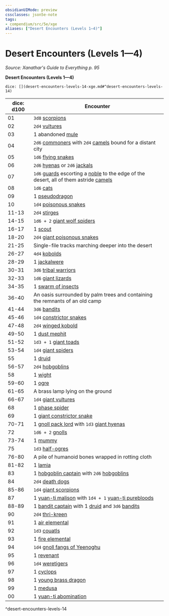 ```yaml
---
obsidianUIMode: preview
cssclasses: json5e-note
tags:
- compendium/src/5e/xge
aliases: ["Desert Encounters (Levels 1—4)"]
---
```

# Desert Encounters (Levels 1—4)
*Source: Xanathar's Guide to Everything p. 95* 

**Desert Encounters (Levels 1—4)**

`dice: [](desert-encounters-levels-14-xge.md#^desert-encounters-levels-14)`

| dice: d100 | Encounter |
|------------|-----------|
| 01 | `3d8` [scorpions](5E2014官方资源/bestiary/beast/scorpion.md) |
| 02 | `2d4` [vultures](5E2014官方资源/bestiary/beast/vulture.md) |
| 03 | 1 abandoned [mule](5E2014官方资源/bestiary/beast/mule.md) |
| 04 | `2d6` [commoners](5E2014官方资源/bestiary/humanoid/commoner.md) with `2d4` [camels](5E2014官方资源/bestiary/beast/camel.md) bound for a distant city |
| 05 | `1d6` [flying snakes](5E2014官方资源/bestiary/beast/flying-snake.md) |
| 06 | `2d6` [hyenas](5E2014官方资源/bestiary/beast/hyena.md) or `2d6` [jackals](5E2014官方资源/bestiary/beast/jackal.md) |
| 07 | `1d6` [guards](5E2014官方资源/bestiary/humanoid/guard.md) escorting a [noble](5E2014官方资源/bestiary/humanoid/noble.md) to the edge of the desert, all of them astride [camels](5E2014官方资源/bestiary/beast/camel.md) |
| 08 | `1d6` [cats](5E2014官方资源/bestiary/beast/cat.md) |
| 09 | 1 [pseudodragon](5E2014官方资源/bestiary/dragon/pseudodragon.md) |
| 10 | `1d4` [poisonous snakes](5E2014官方资源/bestiary/beast/poisonous-snake.md) |
| 11-13 | `2d4` [stirges](5E2014官方资源/bestiary/beast/stirge.md) |
| 14-15 | `1d6 + 2` [giant wolf spiders](5E2014官方资源/bestiary/beast/giant-wolf-spider.md) |
| 16-17 | 1 [scout](5E2014官方资源/bestiary/humanoid/scout.md) |
| 18-20 | `2d4` [giant poisonous snakes](5E2014官方资源/bestiary/beast/giant-poisonous-snake.md) |
| 21-25 | Single-file tracks marching deeper into the desert |
| 26-27 | `4d4` [kobolds](5E2014官方资源/bestiary/humanoid/kobold.md) |
| 28-29 | 1 [jackalwere](5E2014官方资源/bestiary/humanoid/jackalwere.md) |
| 30-31 | `3d6` [tribal warriors](5E2014官方资源/bestiary/humanoid/tribal-warrior.md) |
| 32-33 | `1d6` [giant lizards](5E2014官方资源/bestiary/beast/giant-lizard.md) |
| 34-35 | 1 [swarm of insects](5E2014官方资源/bestiary/beast/swarm-of-insects.md) |
| 36-40 | An oasis surrounded by palm trees and containing the remnants of an old camp |
| 41-44 | `3d6` [bandits](5E2014官方资源/bestiary/humanoid/bandit.md) |
| 45-46 | `1d4` [constrictor snakes](5E2014官方资源/bestiary/beast/constrictor-snake.md) |
| 47-48 | `2d4` [winged kobold](5E2014官方资源/bestiary/humanoid/winged-kobold.md) |
| 49-50 | 1 [dust mephit](5E2014官方资源/bestiary/elemental/dust-mephit.md) |
| 51-52 | `1d3 + 1` [giant toads](5E2014官方资源/bestiary/beast/giant-toad.md) |
| 53-54 | `1d4` [giant spiders](5E2014官方资源/bestiary/beast/giant-spider.md) |
| 55 | 1 [druid](5E2014官方资源/bestiary/humanoid/druid.md) |
| 56-57 | `2d4` [hobgoblins](5E2014官方资源/bestiary/humanoid/hobgoblin.md) |
| 58 | 1 [wight](5E2014官方资源/bestiary/undead/wight.md) |
| 59-60 | 1 [ogre](5E2014官方资源/bestiary/giant/ogre.md) |
| 61-65 | A brass lamp lying on the ground |
| 66-67 | `1d4` [giant vultures](5E2014官方资源/bestiary/beast/giant-vulture.md) |
| 68 | 1 [phase spider](5E2014官方资源/bestiary/monstrosity/phase-spider.md) |
| 69 | 1 [giant constrictor snake](5E2014官方资源/bestiary/beast/giant-constrictor-snake.md) |
| 70-71 | 1 [gnoll pack lord](5E2014官方资源/bestiary/humanoid/gnoll-pack-lord.md) with `1d3` [giant hyenas](5E2014官方资源/bestiary/beast/giant-hyena.md) |
| 72 | `1d6 + 2` [gnolls](5E2014官方资源/bestiary/humanoid/gnoll.md) |
| 73-74 | 1 [mummy](5E2014官方资源/bestiary/undead/mummy.md) |
| 75 | `1d3` [half-ogres](5E2014官方资源/bestiary/giant/half-ogre-ogrillon.md) |
| 76-80 | A pile of humanoid bones wrapped in rotting cloth |
| 81-82 | 1 [lamia](5E2014官方资源/bestiary/monstrosity/lamia.md) |
| 83 | 1 [hobgoblin captain](5E2014官方资源/bestiary/humanoid/hobgoblin-captain.md) with `2d6` [hobgoblins](5E2014官方资源/bestiary/humanoid/hobgoblin.md) |
| 84 | `2d4` [death dogs](5E2014官方资源/bestiary/monstrosity/death-dog.md) |
| 85-86 | `1d4` [giant scorpions](5E2014官方资源/bestiary/beast/giant-scorpion.md) |
| 87 | 1 [yuan-ti malison](5E2014官方资源/bestiary/monstrosity/yuan-ti-malison-type-1.md) with `1d4 + 1` [yuan-ti purebloods](5E2014官方资源/bestiary/humanoid/yuan-ti-pureblood.md) |
| 88-89 | 1 [bandit captain](5E2014官方资源/bestiary/humanoid/bandit-captain.md) with 1 [druid](5E2014官方资源/bestiary/humanoid/druid.md) and `3d6` [bandits](5E2014官方资源/bestiary/humanoid/bandit.md) |
| 90 | `2d4` [thri-kreen](5E2014官方资源/bestiary/humanoid/thri-kreen.md) |
| 91 | 1 [air elemental](5E2014官方资源/bestiary/elemental/air-elemental.md) |
| 92 | `1d3` [couatls](5E2014官方资源/bestiary/celestial/couatl.md) |
| 93 | 1 [fire elemental](5E2014官方资源/bestiary/elemental/fire-elemental.md) |
| 94 | `1d4` [gnoll fangs of Yeenoghu](5E2014官方资源/bestiary/fiend/gnoll-fang-of-yeenoghu.md) |
| 95 | 1 [revenant](5E2014官方资源/bestiary/undead/revenant.md) |
| 96 | `1d4` [weretigers](5E2014官方资源/bestiary/humanoid/weretiger.md) |
| 97 | 1 [cyclops](5E2014官方资源/bestiary/giant/cyclops.md) |
| 98 | 1 [young brass dragon](5E2014官方资源/bestiary/dragon/young-brass-dragon.md) |
| 99 | 1 [medusa](5E2014官方资源/bestiary/monstrosity/medusa.md) |
| 00 | 1 [yuan-ti abomination](5E2014官方资源/bestiary/monstrosity/yuan-ti-abomination.md) |
^desert-encounters-levels-14